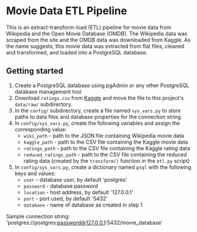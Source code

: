 # Movie Data ETL Pipeline

This is an extract-transform-load (ETL) pipeline for movie data from Wikipedia and the Open Movie Database (OMDB). The Wikipedia data was scraped from the site and the OMDB data was downloaded from Kaggle. As the name suggests, this movie data was extracted from flat files, cleaned and transformed, and loaded into a PostgreSQL database.

## Getting started
1. Create a PostgreSQL database using pgAdmin or any other PostgreSQL database management tool
2. Download `ratings.csv` from [Kaggle](https://www.kaggle.com/rounakbanik/the-movies-dataset) and move the file to this project's `data/raw/` subdirectory.
3. In the `config/` subdirectory, create a file named `sys_vars.py` to store paths to data files and database properties for the connection string.
4. In `config/sys_vars.py`, create the following variables and assign the corresponding value:
    - `wiki_path` - path to the JSON file containing Wikipedia movie data
    - `kaggle_path` - path to the CSV file containing the Kaggle movie data
    - `ratings_path` - path to the CSV file containing the Kaggle rating data
    - `reduced_ratings_path` - path to the CSV file containing the reduced rating data (created by the `transform()` function in the `etl.py` script)
5. In `config/sys_vars.py`, create a dictionary named `psql` with the following keys and values:
    - `user` - database user, by default 'postgres'
    - `password` - database password
    - `location` - host address, by default '127.0.0.1'
    - `port` - port used, by default '5432'
    - `database` - name of database as created in step 1

Sample connection string: 'postgres://postgres:password@127.0.0.1:5432/movie_database'